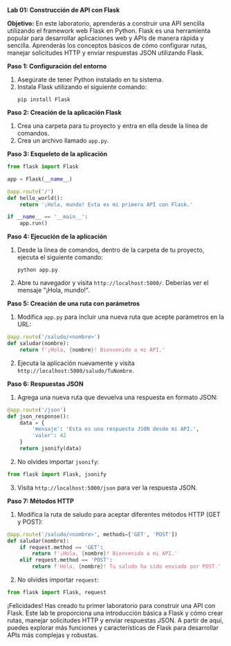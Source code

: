 **Lab 01: Construcción de API con Flask**

**Objetivo:** En este laboratorio, aprenderás a construir una API sencilla utilizando el framework web Flask en Python. Flask es una herramienta popular para desarrollar aplicaciones web y APIs de manera rápida y sencilla. Aprenderás los conceptos básicos de cómo configurar rutas, manejar solicitudes HTTP y enviar respuestas JSON utilizando Flask.

**Paso 1: Configuración del entorno**
1. Asegúrate de tener Python instalado en tu sistema.
2. Instala Flask utilizando el siguiente comando:
   ```
   pip install Flask
   ```

**Paso 2: Creación de la aplicación Flask**
1. Crea una carpeta para tu proyecto y entra en ella desde la línea de comandos.
2. Crea un archivo llamado `app.py`.

**Paso 3: Esqueleto de la aplicación**
```python
from flask import Flask

app = Flask(__name__)

@app.route('/')
def hello_world():
    return '¡Hola, mundo! Esta es mi primera API con Flask.'

if __name__ == '__main__':
    app.run()
```

**Paso 4: Ejecución de la aplicación**
1. Desde la línea de comandos, dentro de la carpeta de tu proyecto, ejecuta el siguiente comando:
   ```
   python app.py
   ```
2. Abre tu navegador y visita `http://localhost:5000/`. Deberías ver el mensaje "¡Hola, mundo!".

**Paso 5: Creación de una ruta con parámetros**
1. Modifica `app.py` para incluir una nueva ruta que acepte parámetros en la URL:
```python
@app.route('/saludo/<nombre>')
def saludar(nombre):
    return f'¡Hola, {nombre}! Bienvenido a mi API.'
```
2. Ejecuta la aplicación nuevamente y visita `http://localhost:5000/saludo/TuNombre`.

**Paso 6: Respuestas JSON**
1. Agrega una nueva ruta que devuelva una respuesta en formato JSON:
```python
@app.route('/json')
def json_response():
    data = {
        'mensaje': 'Esta es una respuesta JSON desde mi API.',
        'valor': 42
    }
    return jsonify(data)
```
2. No olvides importar `jsonify`:
```python
from flask import Flask, jsonify
```
3. Visita `http://localhost:5000/json` para ver la respuesta JSON.

**Paso 7: Métodos HTTP**
1. Modifica la ruta de saludo para aceptar diferentes métodos HTTP (GET y POST):
```python
@app.route('/saludo/<nombre>', methods=['GET', 'POST'])
def saludar(nombre):
    if request.method == 'GET':
        return f'¡Hola, {nombre}! Bienvenido a mi API.'
    elif request.method == 'POST':
        return f'Hola, {nombre}! Tu saludo ha sido enviado por POST.'
```
2. No olvides importar `request`:
```python
from flask import Flask, request
```

¡Felicidades! Has creado tu primer laboratorio para construir una API con Flask. Este lab te proporciona una introducción básica a Flask y cómo crear rutas, manejar solicitudes HTTP y enviar respuestas JSON. A partir de aquí, puedes explorar más funciones y características de Flask para desarrollar APIs más complejas y robustas.